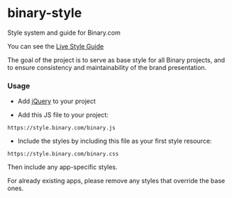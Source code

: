 # binary-style
Style system and guide for Binary.com

You can see the [Live Style Guide](https://style.binary.com/)

The goal of the project is to serve as base style for all Binary projects, and to ensure consistency and maintainability of the brand presentation.

### Usage
- Add [jQuery](https://jquery.com/) to your project

- Add this JS file to your project:

```
https://style.binary.com/binary.js
```

- Include the styles by including this file as your first style resource:

```
https://style.binary.com/binary.css
```

Then include any app-specific styles.

For already existing apps, please remove any styles that override the base ones.
